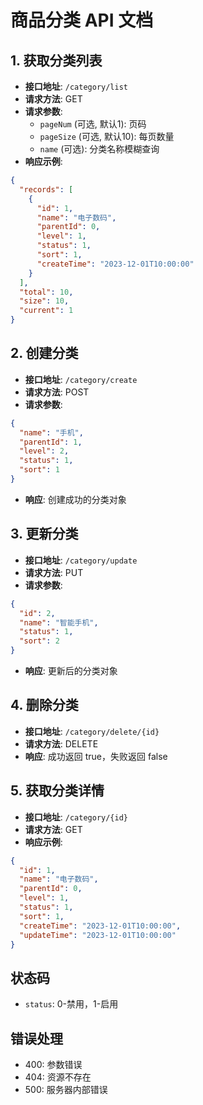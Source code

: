 # 商品分类 API 文档

## 1. 获取分类列表
- **接口地址**: `/category/list`
- **请求方法**: GET
- **请求参数**:
  - `pageNum` (可选, 默认1): 页码
  - `pageSize` (可选, 默认10): 每页数量
  - `name` (可选): 分类名称模糊查询
- **响应示例**:
```json
{
  "records": [
    {
      "id": 1,
      "name": "电子数码",
      "parentId": 0,
      "level": 1,
      "status": 1,
      "sort": 1,
      "createTime": "2023-12-01T10:00:00"
    }
  ],
  "total": 10,
  "size": 10,
  "current": 1
}
```

## 2. 创建分类
- **接口地址**: `/category/create`
- **请求方法**: POST
- **请求参数**:
```json
{
  "name": "手机",
  "parentId": 1,
  "level": 2,
  "status": 1,
  "sort": 1
}
```
- **响应**: 创建成功的分类对象

## 3. 更新分类
- **接口地址**: `/category/update`
- **请求方法**: PUT
- **请求参数**:
```json
{
  "id": 2,
  "name": "智能手机",
  "status": 1,
  "sort": 2
}
```
- **响应**: 更新后的分类对象

## 4. 删除分类
- **接口地址**: `/category/delete/{id}`
- **请求方法**: DELETE
- **响应**: 成功返回 true，失败返回 false

## 5. 获取分类详情
- **接口地址**: `/category/{id}`
- **请求方法**: GET
- **响应示例**:
```json
{
  "id": 1,
  "name": "电子数码",
  "parentId": 0,
  "level": 1,
  "status": 1,
  "sort": 1,
  "createTime": "2023-12-01T10:00:00",
  "updateTime": "2023-12-01T10:00:00"
}
```

## 状态码
- `status`: 0-禁用，1-启用

## 错误处理
- 400: 参数错误
- 404: 资源不存在
- 500: 服务器内部错误 